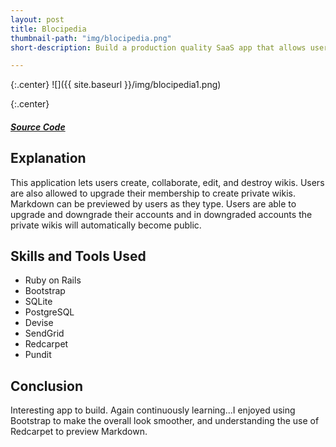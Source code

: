 ```yaml
---
layout: post
title: Blocipedia
thumbnail-path: "img/blocipedia.png"
short-description: Build a production quality SaaS app that allows users to create their own wikis.

---
```


{:.center}
![]({{ site.baseurl }}/img/blocipedia1.png)

{:.center}
<h5>
  <a href="https://github.com/sabrown84/Blocipedia/" class="button">
    Source Code
    <i class="fa fa-fw fa-github"></i>
  </a>
</h5>

## Explanation

This application lets users create, collaborate, edit, and destroy wikis. Users are also allowed to upgrade their membership to create private wikis. Markdown can be previewed by users as they type. Users are able to upgrade and downgrade their accounts and in downgraded accounts the private wikis will automatically become public.  

## Skills and Tools Used

 * Ruby on Rails
 * Bootstrap
 * SQLite
 * PostgreSQL
 * Devise
 * SendGrid
 * Redcarpet
 * Pundit

## Conclusion

Interesting app to build. Again continuously learning...I enjoyed using Bootstrap to make the overall look smoother, and understanding the use of Redcarpet to preview Markdown.   
